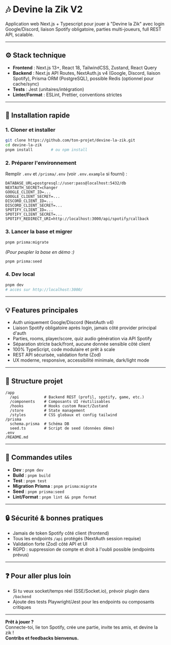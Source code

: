 # 🎶 Devine la Zik V2

Application web Next.js + Typescript pour jouer à "Devine la Zik" avec login Google/Discord, liaison Spotify obligatoire, parties multi-joueurs, full REST API, scalable.

---

## ⚙️ Stack technique

- **Frontend** : Next.js 13+, React 18, TailwindCSS, Zustand, React Query
- **Backend** : Next.js API Routes, NextAuth.js v4 (Google, Discord, liaison Spotify), Prisma ORM (PostgreSQL), possible Redis (optionnel pour cache/sync)
- **Tests** : Jest (unitaires/intégration)
- **Linter/Format** : ESLint, Prettier, conventions strictes

---

## 🚀 Installation rapide

### 1. Cloner et installer

```bash
git clone https://github.com/ton-projet/devine-la-zik.git
cd devine-la-zik
pnpm install        # ou npm install
```

### 2. Préparer l'environnement

Remplir `.env` et `/prisma/.env` (voir `.env.example` si fourni) :

```env
DATABASE_URL=postgresql://user:pass@localhost:5432/db
NEXTAUTH_SECRET=changer
GOOGLE_CLIENT_ID=...
GOOGLE_CLIENT_SECRET=...
DISCORD_CLIENT_ID=...
DISCORD_CLIENT_SECRET=...
SPOTIFY_CLIENT_ID=...
SPOTIFY_CLIENT_SECRET=...
SPOTIFY_REDIRECT_URI=http://localhost:3000/api/spotify/callback
```

### 3. Lancer la base et migrer

```bash
pnpm prisma:migrate
```

_(Pour peupler la base en démo :)_

```bash
pnpm prisma:seed
```

### 4. Dev local

```bash
pnpm dev
# accès sur http://localhost:3000/
```

---

## 💡 Features principales

- Auth uniquement Google/Discord (NextAuth v4)
- Liaison Spotify obligatoire après login, jamais côté provider principal d'auth
- Parties, rooms, player/score, quiz audio génération via API Spotify
- Séparation stricte back/front, aucune donnée sensible côté client
- 100% TypeScript, code modulaire et prêt à scale
- REST API sécurisée, validation forte (Zod)
- UX moderne, responsive, accessibilité minimale, dark/light mode

---

## 📂 Structure projet

```
/app
  /api           # Backend REST (profil, spotify, game, etc.)
  /components    # Composants UI réutilisables
  /hooks         # Hooks custom React/Zustand
  /store         # State management
  /styles        # CSS globaux et config tailwind
/prisma
  schema.prisma  # Schéma DB
  seed.ts        # Script de seed (données démo)
.env
/README.md
```

---

## 🛂 Commandes utiles

- **Dev** : `pnpm dev`
- **Build** : `pnpm build`
- **Test** : `pnpm test`
- **Migration Prisma** : `pnpm prisma:migrate`
- **Seed** : `pnpm prisma:seed`
- **Lint/Format** : `pnpm lint && pnpm format`

---

## 🔒 Sécurité & bonnes pratiques

- Jamais de token Spotify côté client (frontend)
- Tous les endpoints `/api` protégés (NextAuth session requise)
- Validation forte (Zod) côté API et UI
- RGPD : suppression de compte et droit à l'oubli possible (endpoints prévus)

---

## ❓ Pour aller plus loin

- Si tu veux socket/temps réel (SSE/Socket.io), prévoir plugin dans `/backend`
- Ajoute des tests Playwright/Jest pour les endpoints ou composants critiques

---

**Prêt à jouer ?**  
Connecte-toi, lie ton Spotify, crée une partie, invite tes amis, et devine la zik !  
**Contribs et feedbacks bienvenus.**

